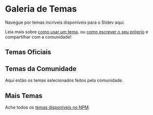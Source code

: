 # Galeria de Temas

Navegue por temas incríveis disponíveis para o Slidev aqui.

Leia mais sobre [como usar um tema](/themes/use), ou [como escrever o seu próprio](/themes/write-a-theme) e compartilhar com a comunidade!

## Temas Oficiais

<ClientOnly>
  <ThemeGallery collection="official"/>
</ClientOnly>

## Temas da Comunidade

Aqui estão os temas selecionados feitos pela comunidade.

<!-- Edit in ./docs/.vitepress/themes.ts -->
<ClientOnly>
  <ThemeGallery collection="community"/>
</ClientOnly>

## Mais Temas

Ache todos os [temas disponíveis no NPM](https://www.npmjs.com/search?q=keywords%3Aslidev-theme).
